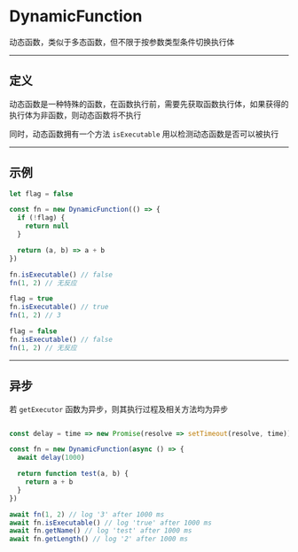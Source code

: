 # DynamicFunction

动态函数，类似于多态函数，但不限于按参数类型条件切换执行体

- - -

## 定义

动态函数是一种特殊的函数，在函数执行前，需要先获取函数执行体，如果获得的执行体为非函数，则动态函数将不执行

同时，动态函数拥有一个方法 `isExecutable` 用以检测动态函数是否可以被执行

- - -

## 示例

```javascript
let flag = false

const fn = new DynamicFunction(() => {
  if (!flag) {
    return null
  }

  return (a, b) => a + b
})

fn.isExecutable() // false
fn(1, 2) // 无反应

flag = true
fn.isExecutable() // true
fn(1, 2) // 3

flag = false
fn.isExecutable() // false
fn(1, 2) // 无反应
```


- - -

## 异步

若 `getExecutor` 函数为异步，则其执行过程及相关方法均为异步

```javascript

const delay = time => new Promise(resolve => setTimeout(resolve, time))

const fn = new DynamicFunction(async () => {
  await delay(1000)

  return function test(a, b) {
    return a + b
  }
})

await fn(1, 2) // log '3' after 1000 ms
await fn.isExecutable() // log 'true' after 1000 ms
await fn.getName() // log 'test' after 1000 ms
await fn.getLength() // log '2' after 1000 ms
```
